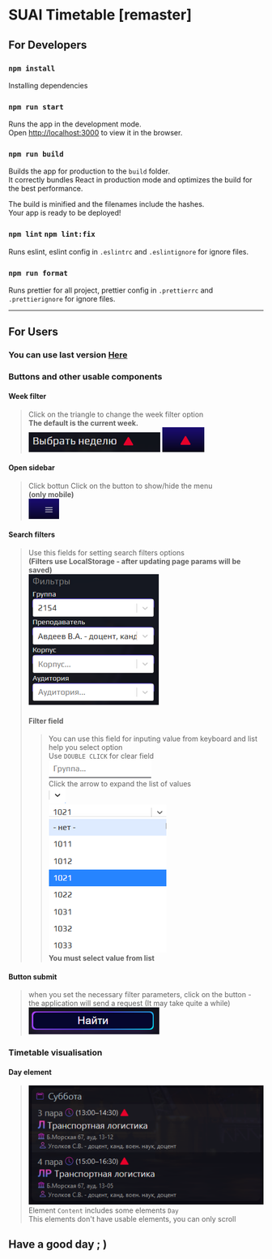 # SUAI Timetable \[remaster\]

## For Developers  

### `npm install`
Installing dependencies

### `npm run start`
Runs the app in the development mode.\
Open [http://localhost:3000](http://localhost:3000) to view it in the browser.

### `npm run build`
Builds the app for production to the `build` folder.\
It correctly bundles React in production mode and optimizes the build for the best performance.

The build is minified and the filenames include the hashes.\
Your app is ready to be deployed!

### `npm lint`  `npm lint:fix`
Runs eslint, eslint config in `.eslintrc` and `.eslintignore` for ignore files.

### `npm run format`
Runs prettier for all project, prettier config in `.prettierrc` and `.prettierignore` for ignore files.


***

## For Users

### You can use last version [Here](https://danzo0l.github.io/guap-raspisanie/)

### Buttons and other usable components

#### Week filter  
> Click on the triangle to change the week filter option  
> **The default is the current week.**  
> ![Week filter](img/week-filter1.png "Sidebar week selector")
> ![Week filter](img/week-filter2.png "Header week selector")

#### Open sidebar  
> Click bottun Click on the button to show/hide the menu  
> **(only mobile)**  
> ![Toggle sidebar ](img/button-sidebar.png "Sidebar button")

#### Search filters  
> Use this fields for setting search filters options  
> **(Filters use LocalStorage - after updating page params will be saved)**  
> ![Search filters](img/search-filters.png "Search filters")
>
> #### Filter field  
>> You can use this field for inputing value from keyboard and list help you select option  
>> Use `DOUBLE CLICK` for clear field   
>> ![Filter field](img/field-filters.png "Filter field")  
>> Click the arrow to expand the list of values  
>> ![Expand button](img/button-filter.png "Expand button")  
>> ![Expand list](img/expand-field.png "Expand list")  
>> **You must select value from list**
>
#### Button submit  
> when you set the necessary filter parameters, click on the button - the application will send a request (It may take quite a while)  
> ![Submit button](img/submit.png "Submit button")  

### Timetable visualisation  

#### Day element  
> ![Day timetable](img/timetable.png "Day timetable")  
> Element `Content` includes some elements `Day`  
> This elements don't have usable elements, you can only scroll

## Have a good day ; )

